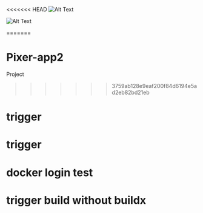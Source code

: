 <<<<<<< HEAD
![Alt Text](./images/Screenshot%202025-05-24%20at%2021.05.33.png)


![Alt Text](./images/pic.png)

=======
# Pixer-app2
Project 
>>>>>>> 3759ab128e9eaf200f84d6194e5ad2eb82bd21eb
# trigger
# trigger
# docker login test
# trigger build without buildx

